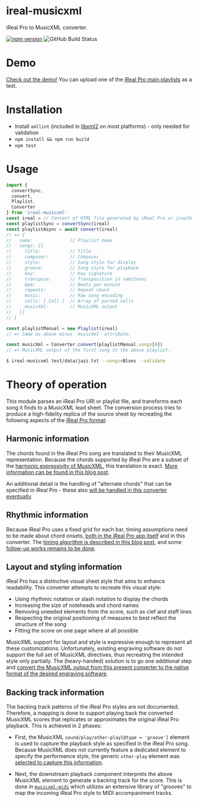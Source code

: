 # ireal-musicxml
iReal Pro to MusicXML converter.

[![npm version](https://badge.fury.io/js/ireal-musicxml.svg)](https://badge.fury.io/js/ireal-musicxml)
![GitHub Build Status](https://github.com/infojunkie/ireal-musicxml/workflows/Test/badge.svg)

# Demo
[Check out the demo!](https://blog.karimratib.me/demos/chirp/) You can upload one of the [iReal Pro main playlists](https://www.irealpro.com/main-playlists/) as a test.

# Installation
- Install `xmllint` (included in [libxml2](http://www.xmlsoft.org/) on most platforms) - only needed for validation
- `npm install && npm run build`
- `npm test`

# Usage
```javascript
import {
  convertSync,
  convert,
  Playlist,
  Converter
} from 'ireal-musicxml'
const ireal = // Content of HTML file generated by iReal Pro or irealb:// URI
const playlistSync = convertSync(ireal)
const playlistAsync = await convert(ireal)
// => {
//   name:              // Playlist name
//   songs: [{
//     title:           // Title
//     composer:        // Composer
//     style:           // Song style for display
//     groove:          // Song style for playback
//     key:             // Key signature
//     transpose:       // Transposition in semitones
//     bpm:             // Beats per minute
//     repeats:         // Repeat count
//     music:           // Raw song encoding
//     cells: [ Cell ]  // Array of parsed cells
//     musicXml:        // MusicXML output
//   }]
// }

const playlistManual = new Playlist(ireal)
// => Same as above minus `musicXml` attribute.

const musicXml = Converter.convert(playlistManual.songs[0])
// => MusicXML output of the first song in the above playlist.
```

```bash
$ ireal-musicxml test/data/jazz.txt --songs=Blues --validate
```

# Theory of operation
This module parses an iReal Pro URI or playlist file, and transforms each song it finds to a MusicXML lead sheet. The conversion process tries to produce a high-fidelity replica of the source sheet by recreating the following aspects of the [iReal Pro format](doc/irealpro.md):

## Harmonic information
The chords found in the iReal Pro song are translated to their MusicXML representation. Because the chords supported by iReal Pro are a subset of the [harmonic expressivity of MusicXML](https://www.w3.org/2021/06/musicxml40/musicxml-reference/elements/harmony/), this translation is exact. [More information can be found in this blog post](https://blog.karimratib.me/2020/11/30/ireal-musicxml.html#emitting-correct-chord-information).

An additional detail is the handling of "alternate chords" that can be specified in iReal Pro - these also [will be handled in this converter eventually](https://github.com/infojunkie/ireal-musicxml/issues/2).

## Rhythmic information
Because iReal Pro uses a fixed grid for each bar, timing assumptions need to be made about chord onsets, [both in the iReal Pro app itself](https://www.irealb.com/forums/showthread.php?25161-Using-empty-cells-to-control-chord-duration) and in this converter. The [timing algorithm is described in this blog post](https://blog.karimratib.me/2020/11/30/ireal-musicxml.html#emulating-the-ireal-pro-playback-model), and some [follow-up works remains to be done](https://github.com/infojunkie/ireal-musicxml/issues/54).

## Layout and styling information
iReal Pro has a distinctive visual sheet style that aims to enhance readability. This converter attempts to recreate this visual style:
- Using rhythmic notation or slash notation to display the chords
- Increasing the size of noteheads and chord names
- Removing uneeded elements from the score, such as clef and staff lines
- Respecting the original positioning of measures to best reflect the structure of the song
- Fitting the score on one page where at all possible

MusicXML support for layout and style is expressive enough to represent all these customizations. Unfortunately, existing engraving software do not support the full set of MusicXML directives, thus recreating the intended style only partially. The (heavy-handed) solution is to go one additional step and [convert the MusicXML output from this present converter to the native format of the desired engraving software](https://github.com/infojunkie/ireal-musicxml/issues/16).

## Backing track information
The backing track patterns of the iReal Pro styles are not documented. Therefore, a mapping is done to support playing back the converted MusicXML scores that replicates or approximates the original iReal Pro playback. This is achieved in 2 phases:

  - First, the MusicXML `sound/play/other-play[@type = 'groove']` element is used to capture the playback style as specified in the iReal Pro song. Because MusicXML does not currently feature a dedicated element to specify the performance style, the generic `other-play` element was [selected to capture this information](https://github.com/w3c/musicxml/discussions/449).

  - Next, the downstream playback component interprets the above MusicXML element to generate a backing track for the score. This is done in [`musicxml-midi`](https://github.com/infojunkie/musicxml-midi) which utilizes an extensive library of "grooves" to map the incoming iReal Pro style to MIDI accompaniment tracks.
